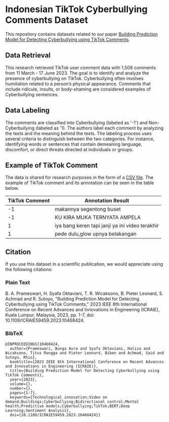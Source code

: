# Indonesian TikTok Cyberbullying Comments Dataset
This repository contains datasets related to our paper [Building Prediction Model for Detecting Cyberbullying using TikTok Comments](https://doi.org/10.1109/ICRAIE59459.2023.10468424).

## Data Retrieval
This research retrieved TikTok user comment data with 1,508 comments from 11 March - 17 June 2023. The goal is to identify and analyze the presence of cyberbullying on TikTok. 
Cyberbullying often involves humiliation related to a person’s physical appearance. Comments that include ridicule, insults, or body-shaming are considered examples of Cyberbullying sentences.

## Data Labeling
The comments are classified into Cyberbullying (labeled as '-1') and Non-Cyberbullying (labeled as '1).
The authors label each comment by analyzing the texts and the meaning behind the texts. 
The labeling process uses several criteria to distinguish between the two categories.
For instance, identifying words or sentences that contain demeaning language, discomfort, or direct threats directed at individuals or groups.

## Example of TikTok Comment
The data is shared for research purposes in the form of a [CSV file](https://github.com/rhiosutoyo/Indonesian-TikTok-Cyberbullying-Comments-Dataset/blob/main/Dataset-Research.csv).
The example of TikTok comment and its annotation can be seen in the table below.

|TikTok Comment|Annotation Result|
|--|--|
|-1|makannya segentong buset|
|-1|KU KIRA MUKA TERNYATA AMPELA|
|1|iya bang keren tapi janji ya ini video terakhir|
|1|pede dulu,glow upnya belakangan|

##  Citation
If you use this dataset in a scientific publication, we would appreciate using the following citations:

### Plain Text
B. A. Prameswari, H. Syafa Oktaviani, T. R. Wicaksono, B. Pieter Leonard, S. Achmad and R. Sutoyo, "Building Prediction Model for Detecting Cyberbullying using TikTok Comments," 2023 IEEE 8th International Conference on Recent Advances and Innovations in Engineering (ICRAIE), Kuala Lumpur, Malaysia, 2023, pp. 1-7, doi: 10.1109/ICRAIE59459.2023.10468424.

### BibTeX
```
@INPROCEEDINGS{10468424,
  author={Prameswari, Bunga Aura and Syafa Oktaviani, Haliza and Wicaksono, Titus Rangga and Pieter Leonard, Biben and Achmad, Said and Sutoyo, Rhio},
  booktitle={2023 IEEE 8th International Conference on Recent Advances and Innovations in Engineering (ICRAIE)}, 
  title={Building Prediction Model for Detecting Cyberbullying using TikTok Comments}, 
  year={2023},
  volume={},
  number={},
  pages={1-7},
  keywords={Technological innovation;Video on demand;Buildings;Cyberbullying;Bidirectional control;Mental health;Predictive models;Cyberbullying;TikTok;BERT;Deep Learning;Sentiment Analysis},
  doi={10.1109/ICRAIE59459.2023.10468424}}
```
